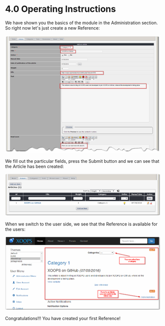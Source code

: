 # 4.0 Operating Instructions

We have shown you the basics of the module in the Administration section. So right now let's just create a new Reference:

![](../assets/img000028.png)

We fill out the particular fields, press the Submit button and we can see that the Article has been created:

![](../assets/img000029.png)

When we switch to the user side, we see that the Reference is available for the users:

![](../assets/img000030.png)

Congratulations!!! You have created your first Reference! 